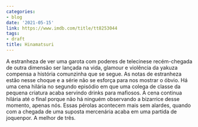 ```yaml
---
categories:
- blog
date: '2021-05-15'
link: https://www.imdb.com/title/tt8253044
tags:
- draft
title: Hinamatsuri
---
```


A estranheza de ver uma garota com poderes de telecinese recém-chegada de outra dimensão ser lançada na vida, glamour e violência da yakuza compensa a história comunzinha que se segue. As notas de estranheza estão nesse choque e a série não se esforça para nos mostrar o óbvio. Há uma cena hilária no segundo episódio em que uma colega de classe da pequena criatura acaba servindo drinks para mafiosos. A cena continua hilária até o final porque não há ninguém observando a bizarrice desse momento, apenas nós. Essas pérolas acontecem mais sem alardes, quando com a chegada de uma suposta mercenária acaba em uma partida de joquenpor. A melhor de três.